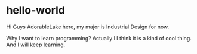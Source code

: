 # hello-world

Hi Guys
AdorableLake here, my major is Industrial Design for now.

Why I want to learn programming?
Actually l I think it is a kind of cool thing.
And I will keep learning.

